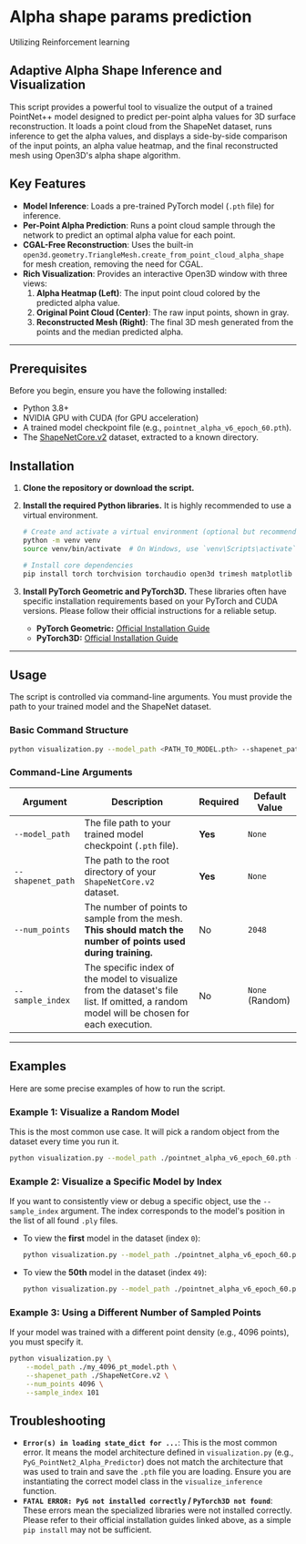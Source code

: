 # Alpha shape params prediction
Utilizing Reinforcement learning

## Adaptive Alpha Shape Inference and Visualization

This script provides a powerful tool to visualize the output of a trained PointNet++ model designed to predict per-point alpha values for 3D surface reconstruction. It loads a point cloud from the ShapeNet dataset, runs inference to get the alpha values, and displays a side-by-side comparison of the input points, an alpha value heatmap, and the final reconstructed mesh using Open3D's alpha shape algorithm.

  <!-- You can replace this with a real screenshot -->

## Key Features

-   **Model Inference**: Loads a pre-trained PyTorch model (`.pth` file) for inference.
-   **Per-Point Alpha Prediction**: Runs a point cloud sample through the network to predict an optimal alpha value for each point.
-   **CGAL-Free Reconstruction**: Uses the built-in `open3d.geometry.TriangleMesh.create_from_point_cloud_alpha_shape` for mesh creation, removing the need for CGAL.
-   **Rich Visualization**: Provides an interactive Open3D window with three views:
    1.  **Alpha Heatmap (Left)**: The input point cloud colored by the predicted alpha value.
    2.  **Original Point Cloud (Center)**: The raw input points, shown in gray.
    3.  **Reconstructed Mesh (Right)**: The final 3D mesh generated from the points and the median predicted alpha.

---

## Prerequisites

Before you begin, ensure you have the following installed:

-   Python 3.8+
-   NVIDIA GPU with CUDA (for GPU acceleration)
-   A trained model checkpoint file (e.g., `pointnet_alpha_v6_epoch_60.pth`).
-   The [ShapeNetCore.v2](https://www.shapenet.org/) dataset, extracted to a known directory.

## Installation

1.  **Clone the repository or download the script.**

2.  **Install the required Python libraries.** It is highly recommended to use a virtual environment.

    ```bash
    # Create and activate a virtual environment (optional but recommended)
    python -m venv venv
    source venv/bin/activate  # On Windows, use `venv\Scripts\activate`

    # Install core dependencies
    pip install torch torchvision torchaudio open3d trimesh matplotlib
    ```

3.  **Install PyTorch Geometric and PyTorch3D.** These libraries often have specific installation requirements based on your PyTorch and CUDA versions. Please follow their official instructions for a reliable setup.

    -   **PyTorch Geometric:** [Official Installation Guide](https://pytorch-geometric.readthedocs.io/en/latest/install/installation.html)
    -   **PyTorch3D:** [Official Installation Guide](https://github.com/facebookresearch/pytorch3d/blob/main/INSTALL.md)

---

## Usage

The script is controlled via command-line arguments. You must provide the path to your trained model and the ShapeNet dataset.

### Basic Command Structure

```bash
python visualization.py --model_path <PATH_TO_MODEL.pth> --shapenet_path <PATH_TO_SHAPENET_ROOT> [OPTIONS]
```

### Command-Line Arguments

| Argument           | Description                                                                                                                              | Required | Default Value    |
| ------------------ | ---------------------------------------------------------------------------------------------------------------------------------------- | -------- | ---------------- |
| `--model_path`     | The file path to your trained model checkpoint (`.pth` file).                                                                            | **Yes**  | `None`           |
| `--shapenet_path`  | The path to the root directory of your `ShapeNetCore.v2` dataset.                                                                        | **Yes**  | `None`           |
| `--num_points`     | The number of points to sample from the mesh. **This should match the number of points used during training.**                             | No       | `2048`           |
| `--sample_index`   | The specific index of the model to visualize from the dataset's file list. If omitted, a random model will be chosen for each execution. | No       | `None` (Random)  |

---

## Examples

Here are some precise examples of how to run the script.

### Example 1: Visualize a Random Model

This is the most common use case. It will pick a random object from the dataset every time you run it.

```bash
python visualization.py --model_path ./pointnet_alpha_v6_epoch_60.pth --shapenet_path ./ShapeNetCore.v2
```

### Example 2: Visualize a Specific Model by Index

If you want to consistently view or debug a specific object, use the `--sample_index` argument. The index corresponds to the model's position in the list of all found `.ply` files.

-   To view the **first** model in the dataset (index `0`):

    ```bash
    python visualization.py --model_path ./pointnet_alpha_v6_epoch_60.pth --shapenet_path ./ShapeNetCore.v2 --sample_index 0
    ```

-   To view the **50th** model in the dataset (index `49`):

    ```bash
    python visualization.py --model_path ./pointnet_alpha_v6_epoch_60.pth --shapenet_path ./ShapeNetCore.v2 --sample_index 49
    ```

### Example 3: Using a Different Number of Sampled Points

If your model was trained with a different point density (e.g., 4096 points), you must specify it.

```bash
python visualization.py \
    --model_path ./my_4096_pt_model.pth \
    --shapenet_path ./ShapeNetCore.v2 \
    --num_points 4096 \
    --sample_index 101
```

## Troubleshooting

-   **`Error(s) in loading state_dict for ...`**: This is the most common error. It means the model architecture defined in `visualization.py` (e.g., `PyG_PointNet2_Alpha_Predictor`) does not match the architecture that was used to train and save the `.pth` file you are loading. Ensure you are instantiating the correct model class in the `visualize_inference` function.
-   **`FATAL ERROR: PyG not installed correctly` / `PyTorch3D not found`**: These errors mean the specialized libraries were not installed correctly. Please refer to their official installation guides linked above, as a simple `pip install` may not be sufficient.
